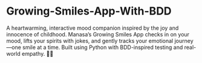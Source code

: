 # Growing-Smiles-App-With-BDD
A heartwarming, interactive mood companion inspired by the joy and innocence of childhood. Manasa’s Growing Smiles App checks in on your mood, lifts your spirits with jokes, and gently tracks your emotional journey—one smile at a time. Built using Python with BDD-inspired testing and real-world empathy. 🌈💛
